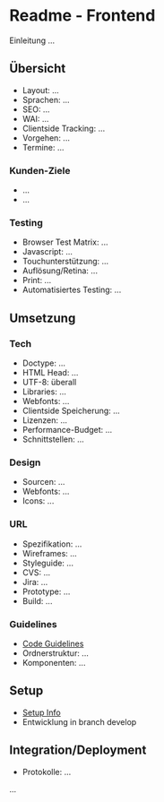 # Readme - Frontend

Einleitung ...

## Übersicht

* Layout: ...
* Sprachen: ...
* SEO: ...
* WAI: ...
* Clientside Tracking: ...
* Vorgehen: ...
* Termine: ...

### Kunden-Ziele

* ...
* ...

### Testing

* Browser Test Matrix: ...
* Javascript: ...
* Touchunterstützung: ...
* Auflösung/Retina: ...
* Print: ...
* Automatisiertes Testing: ...

## Umsetzung

### Tech

* Doctype: ...
* HTML Head: ...
* UTF-8: überall
* Libraries: ...
* Webfonts: ...
* Clientside Speicherung: ...
* Lizenzen: ...
* Performance-Budget: ...
* Schnittstellen: ...

### Design

* Sourcen: ...
* Webfonts: ...
* Icons: ...

### URL
* Spezifikation: ...
* Wireframes: ...
* Styleguide: ...
* CVS: ...
* Jira: ...
* Prototype: ...
* Build: ...

### Guidelines

* [Code Guidelines](project/docs/___.md)
* Ordnerstruktur: ...
* Komponenten: ...

## Setup

* [Setup Info](project/docs/___.md)
* Entwicklung in branch develop

## Integration/Deployment

* Protokolle: ...

...
